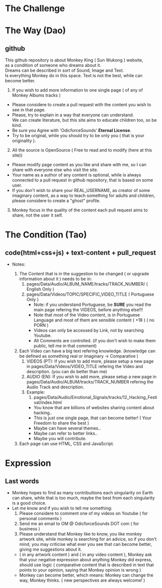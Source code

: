 # The Challenge

# The Way (Dao)

## github

This github repository is about Monkey King ( Sun Wukong ) website, <br>
as a condition of someone who dreams about it.<br>
Dreams can be described in sort of Sound, Image and Text.<br>
Is everything Monkey do in this space. Text is not the best, while can become better. <br>

1. If you wish to add more information to one single page ( of any of Monkey Albums tracks )

- Please considere to create a pull request with the content you wish to see in that page.<br>
- Please, try to explain in a way that everyone can understand. <br>
  We can create literature, but this site aims to educate children too, so be kind. <br>
- Be sure you Agree with 'OdicforceSounds' <b>Eternal License</b>. <br>
- Try to be original, while you should try to be only you ( that is your originality ).

2. All the source is OpenSource ( Free to read and to modify (here at this site))

- Please modify page content as you like and share with me, so I can share with everyone else who visit the site. <br>
- Your name as a author of any content is optional, while is always connected to a pull request in github repository, that is based on some user.
- If you don't wish to share your REAL_USERNAME, as creator of some imaginary content, as a way to teach something for adults and children, please considere to create a "ghost" profile.

3. Monkey focus in the quality of the content each pull request aims to share, not the user it self.

# The Condition (Tao)

## code(html+css+js) + text-content + pull_request

- Notes:

  1. The Content that is in the suggestion to be changed ( or upgrade information about it ) needs to be in:
     1. pages/Data/Audio/ALBUM_NAME/tracks/TRACK_NUMBER/ ( English Only )
     2. pages/Data/Videos/TOPIC/SPECIFIC_VIDEO_TITLE ( Portuguese Only )
        - Note: if you understand Portuguese, be <b>SURE</b> you read the main page refering the VIDEOS, before anything else!!!
        - Note that most of the Video content, is in Portuguese Language and most of them are sensible content ( +18 ) ( no PORN )
        - Videos can only be accessed by Link, not by searching Youtube.
        - All Comments are controlled. (if you don't wish to make them public, tell me in that comment)
  2. Each Video can have a big text refering knowledge. (knowledge can be defined as something real or imaginary -> Comparative )
     1. VIDEOS (PT): If you wish to add more, please setup a new page in pages/Data/Videos/VIDEO_TITLE refering the Video and description. (you can do better than me)
     2. AUDIO (EN): If you wish to add more, please setup a new page in pages/Data/Audio/ALBUM/tracks/TRACK_NUMBER refering the Audio Track and description.
     3. Example:
        1. pages/Data/Audio/Emotional_Signals/tracks/12_Hacking_Festival/index.html
        - You know that are billions of websites sharing content about hacking..
        - This is just one single page, that can become better! ( Your Freedom to share the best )
        - Maybe can have several themes..
        - Maybe can refer to better links..
        - Maybe you will contribute.
  3. Each page can use HTML, CSS and JavaScript.

# Expression

## Last words

- Monkey hopes to find as many contribuitions each singularity on Earth can share, while that is too much, maybe the best from each singularity is a good choice.
- Let me know and if you wish to tell me something:
  1. Please considere to comment one of my videos on Youtube ( for personal comments )
  2. Send me an email to OM @ OdicforceSounds DOT com ( for business )
  3. Please understand that Monkey like to know, you like monkey artwork site, while monkey is searching for an advice, so if you don't mind, you may criticise what ever you see that can become better, giving me suggestions about it.
  - ( in any artwork content ) and ( in any video content ), Monkey ask that your negative expression about anything Monkey did express, should use logic ( comparative content that is described in text that points to your opinion, saying that Monkey opinion is wrong )
  - Monkey can become better, which means: Monkey can change the way, Monkey thinks. ( new perspectives are always welcome! )

